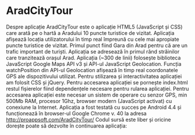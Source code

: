 # AradCityTour
 Despre aplicație
AradCityTour este o aplicație HTML5 (JavaScript și CSS) care arată pe o hartă a Aradului 10 puncte turistice de vizitat. Aplicația afișează locația utilizatorului în timp real împreună cu cele mai apropiate puncte turistice de vizitat. Primul punct fiind Gara din Arad pentru că are un trafic important de turiști. Aplicația se adresează în primul rând străinilor care tranzitează orașul Arad.
Aplicația (~300 de linii) folosește biblioteca JavaScript Google Maps API v3 și API-ul JavaScript Geolocation. Funcția watchPosition din API-ul Geolocation afișează în timp real coordonatele GPS ale dispozitivului utilizat.
Pentru stilizarea și interactivitatea aplicației am folosit CSS și jQuery.
Pentru accesarea aplicației se pornește index.html restul fișierelor fiind dependențele necesare pentru rularea aplicației.
	Pentru accesarea aplicației este necesar un sistem de operare cu senzor GPS, min 500Mb RAM, procesor 1Ghz, browser modern (JavaScript activat) cu conexiune la Internet.
Aplicația a fost testată cu succes pe Android 4.4 și funcționează în browser-ul Google Chrome v. 40 la adresa http://proappsoft.com/AradCityTour/
Codul sursă este liber și oricine dorește poate să dezvolte în continuarea aplicația:
